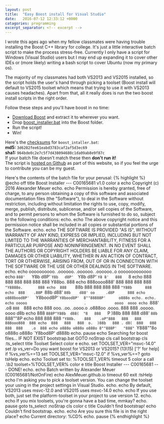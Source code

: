 ```yaml
---
layout: post
title:  "Easy Boost install for Visual Studio"
date:   2016-07-12 12:33:12 +0000
catagories: programming
excerpt_separator: <!-- excerpt -->
---
```

I wrote this ages ago when my fellow classmates were having trouble installing the Boost C++ library for college. It's just a little interactive batch script to make the process stress-free.<!-- excerpt -->
Currently I only have a script for Windows (Visual Studio) users but I may end up expanding it to cover other IDEs or (more likely) writing a bash script to cover Ubuntu (now my primary os).

The majority of my classmates had both VS2013 and VS2015 installed, so the script holds the user's hand through picking a toolset (Boost install will default to VS2015 toolset which means that trying to use it with VS2013 causes headaches). Apart from that, all it really does is run the two boost install scripts in the right order.

Follow these steps and you'll have boost in no time:  
 - [Download Boost][boost-dl] and extract it to wherever you want.  
 - Drop <a href="{{ mysite.url }}/assets/boost_installer.bat" download>boost_installer.bat</a> into the Boost folder.  
 - Run the script!  
 - Win!  

Here's the [checksums][gh-batch-checksums] for `boost_intaller.bat`:  
__md5:__ `3d6282fee61eabd3783caf2af5d3ec69`  
__sha1:__ `964bde0c2e7c5f7d438094680c1da09ab8e9f87c`  
If your batch file doesn't match these then __don't run it!__  
The script is [hosted on Github][gh-batch-link] as part of this website, so if you feel the urge to contribute you can be my guest.

Here's the contents of the batch file for your perusal:
{% highlight %}
@echo off
title Boost Installer --- C00165681 v1.0
color a
echo Copyright (c) 2016 Alexander Meuer
echo.
echo Permission is hereby granted, free of charge, to any person obtaining a copy of this software and associated documentation files (the "Software"), to deal in the Software without restriction, including without limitation the rights to use, copy, modify, merge, publish, distribute, sublicense, and/or sell copies of the Software, and to permit persons to whom the Software is furnished to do so, subject to the following conditions:
echo.
echo The above copyright notice and this permission notice shall be included in all copies or substantial portions of the Software.
echo.
echo THE SOFTWARE IS PROVIDED "AS IS", WITHOUT WARRANTY OF ANY KIND, EXPRESS OR IMPLIED, INCLUDING BUT NOT LIMITED TO THE WARRANTIES OF MERCHANTABILITY, FITNESS FOR A PARTICULAR PURPOSE AND NONINFRINGEMENT. IN NO EVENT SHALL THE AUTHORS OR COPYRIGHT HOLDERS BE LIABLE FOR ANY CLAIM, DAMAGES OR OTHER LIABILITY, WHETHER IN AN ACTION OF CONTRACT, TORT OR OTHERWISE, ARISING FROM, OUT OF OR IN CONNECTION WITH THE SOFTWARE OR THE USE OR OTHER DEALINGS IN THE SOFTWARE.
echo.
echo oooooooooo.    .oooooo.     .oooooo.    .oooooo..o ooooooooooooo
echo `888'   `Y8b  d8P'  `Y8b   d8P'  `Y8b  d8P'    `Y8 8'   888   `8
echo  888     888 888      888 888      888 Y88bo.           888
echo  888oooo888' 888      888 888      888  `"Y8888o.       888
echo  888    `88b 888      888 888      888      `"Y88b      888
echo  888    .88P `88b    d88' `88b    d88' oo     .d8P      888
echo o888bood8P'   `Y8bood8P'   `Y8bood8P'  8""88888P'      o888o
echo.
echo.
echo ooooo                          .             oooo  oooo
echo `888'                        .o8             `888  `888
echo  888  ooo. .oo.    .oooo.o .o888oo  .oooo.    888   888   .ooooo.  oooo d8b
echo  888  `888P"Y88b  d88(  "8   888   `P  )88b   888   888  d88' `88b `888""8P
echo  888   888   888  `"Y88b.    888    .oP"888   888   888  888ooo888  888
echo  888   888   888  o.  )88b   888 . d8(  888   888   888  888    .o  888
echo o888o o888o o888o 8""888P'   "888" `Y888""8o o888o o888o `Y8bod8P' d888b
echo.
pause
echo Searching for boost files...
IF NOT EXIST bootstrap.bat GOTO noStrap
cls
call bootstrap
cls
:ts_select
title Toolset Select
color e
echo.
set TOOLSET_VER="msvc-14.0"
set /p vs_ver=Do you want boost for VS2013 or VS2015? (13\15) ['?' for help]
if %vs_ver%==13 set TOOLSET_VER="msvc-12.0"
if %vs_ver%==? goto tsHelp
echo.
echo Toolset set to: %TOOLSET_VER%
timeout 5
color a
call .\b2 toolset=%TOOLSET_VER%
color e
title Boost Installer --- C00165681 --- DONE!
echo.
echo Batch written by Alexander Meuer (C00165681/NotOnFire)
echo AlexMeuer.github.io
timeout 60
exit
:tsHelp
echo I'm asking you to pick a toolset version. You can change the toolset your using in the project settings in Visual Studio.
echo.
echo By default, VS2013 uses msvc-12.0 and VS2015 uses msvc-14.0
echo.
echo If you use both, just set the platform-toolset in your project to use version 12.
echo.
echo If you mix toolsets, you're gonna have a bad time, mmkay?
echo.
pause
goto ts_select
:noStrap
cls
color c
title Couldn't find bootstrap!
echo Couldn't find bootstrap.
echo.
echo Are you sure this file is in the right place?
echo Current directory: %CD%
echo.
pause
{% endhighlight %}

[boost-dl]: http://www.boost.org/users/download/
[gh-batch-checksums]: https://github.com/AlexMeuer/AlexMeuer.github.io/blob/master/assets/checksums
[gh-batch-link]: https://github.com/AlexMeuer/AlexMeuer.github.io/blob/master/assets/boost_installer.bat
